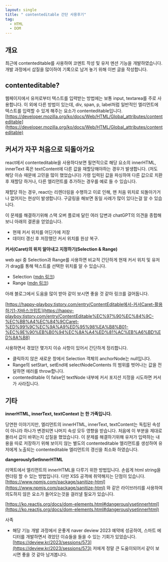 ```yaml
---
layout: single
title: " contenteditable 간단 사용후기"
tag:
  - HTML
  - DOM
---
```


## 개요

최근에 contenteditable를 사용하여 코멘트 작성 및 유저 멘션 기능을 개발하였습니다. 개발 과정에서 삽질을 많이하여 기록으로 남겨 놓기 위해 이번 글을 작성합니다.

## contenteditable?

웹페이지에서 유저로부터 텍스트를 입력받는 방법에는 보통 input, textarea를 주로 사용합니다. 이 외에 다른 방법이 있는데, div, span, p, label처럼 일반적인 엘리먼트에 텍스트를 입력할 수 있게 해주는 요소가 contenteditable입니다. [https://developer.mozilla.org/ko/docs/Web/HTML/Global_attributes/contenteditable](https://developer.mozilla.org/ko/docs/Web/HTML/Global_attributes/contenteditable)

## **커서가 자꾸 처음으로 되돌아가요**

react에서 contenteditable을 사용하다보면 필연적으로 해당 요소의 innerHTML, innerText 혹은 textContent에 다른 값을 재할당해야하는 경우가 발생합니다. (저도 해당 이슈 때문에 고민을 많이 했었습니다) 가령 입력된 값을 파싱하여 다른 값으로 치환 후 재할당 하거나, 다른 엘리먼트를 추가하는 경우를 예로 들 수 있습니다.

재할당 하는 경우, react는 리렌더링을 수행하고 이로 인해, 맨 처음 위치로 되돌아가거나 없어지는 현상이 발생합니다. 구글링을 해보면 동일 사례가 많이 있다는걸 알 수 있습니다.

이 문제를 해결하기위해 스택 오버 플로에 달린 여러 답변과 chatGPT의 의견을 종합해보니 아래의 결론을 얻었습니다.

- 현재 커서 위치를 어딘가에 저장
- 데이터 갱신 후 저장했던 커서 위치를 원상 복구.

**커서(Caret)의 위치 알아내고 지정하기(Selection & Range)**

web api 중 Selection과 Range를 사용하면 비교적 간단하게 현재 커서 위치 및 유저가 drag를 통해 텍스트를 선택한 위치를 알 수 있습니다.

- Selection ([mdn 링크](https://developer.mozilla.org/en-US/docs/Web/API/Selection))
- Range ([mdn 링크](https://developer.mozilla.org/en-US/docs/Web/API/Range))

아래 블로그에서 도움을 많이 받아 같이 보시면 좋을 것 같아 링크를 걸어둡니다.

[https://happy-playboy.tistory.com/entry/ContentEditable에서-커서Caret-활용하기1-자바스크립트](https://happy-playboy.tistory.com/entry/ContentEditable%EC%97%90%EC%84%9C-%EC%BB%A4%EC%84%9CCaret-%ED%99%9C%EC%9A%A9%ED%95%98%EA%B8%B01-%EC%9E%90%EB%B0%94%EC%8A%A4%ED%81%AC%EB%A6%BD%ED%8A%B8)

사용하면서 겪었던 몇가지 이슈 사항이 있어서 간단하게 정리합니다.

- 클릭하지 않은 새로운 창에서 Selection 객체의 anchorNode는 null입니다.
- Range의 setStart, setEnd에 selectNodeContents 의 범위를 벗어나는 값을 전달하면 에러를 throw합니다.
- contenteditable 이 false인 textNode 내부에 커서 포지션 지정을 시도하면 커서가 사라집니다.

## 기타

**innerHTML, innerText, textContext 는 한 가족입니다.**

당연한 이야기지만, 엘리먼트의 innerHTML, innerText, textContent는 독립된 속성이 아니라 하나가 변경되면 나머지 속성 모두 영향을 받습니다. 처음에 이 부분을 제대로 몰라서 값이 바뀌는지 삽질을 했었습니다. 이 문제를 해결하기위해 유저가 입력하는 내용을 따로 저장하기 위해 보이지 않는 별도의 contenteditable 엘리먼트를 생성하여 유저에게 노출되는 contenteditable 엘리먼트의 갱신을 최소화 하였습니다.

**dangerouslySetInnerHTML**

리액트에서 엘리먼트의 innerHTML을 다루기 위한 방법입니다. 손쉽게 html string을 렌더링 할 수 있는 방법입니다. 다만 XSS 공격에 취약해지는 단점이 있습니다. [https://www.npmjs.com/package/sanitize-html](https://www.npmjs.com/package/sanitize-html) 와 같은 라이브러리를 사용하여 의도하지 않은 요소가 들어오는것을 걸러낼 필요가 있습니다.

[https://ko.reactjs.org/docs/dom-elements.html#dangerouslysetinnerhtml](https://ko.reactjs.org/docs/dom-elements.html#dangerouslysetinnerhtml)

사족

- 해당 기능 개발 과정에서 운좋게 naver deview 2023 예약에 성공하여, 스마트 에디터를 개발하면서 겪었던 이슈들을 들을 수 있는 기회가 있었습니다. [https://deview.kr/2023/sessions/573](https://deview.kr/2023/sessions/573) 저에게 정말 큰 도움이되어서 같이 보시면 좋을 것 같아 남겨봅니다.
